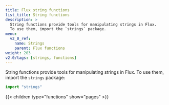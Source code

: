```yaml
---
title: Flux string functions
list_title: String functions
description: >
  String functions provide tools for manipulating strings in Flux.
  To use them, import the `strings` package.
menu:
  v2_0_ref:
    name: Strings
    parent: Flux functions
weight: 203
v2.0/tags: [strings, functions]
---
```


String functions provide tools for manipulating strings in Flux.
To use them, import the `strings` package:

```js
import "strings"
```

{{< children type="functions" show="pages" >}}
